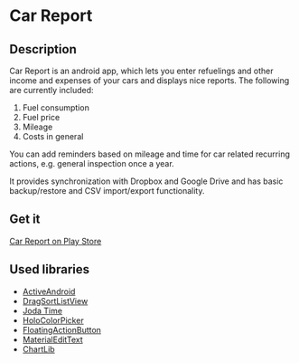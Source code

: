 # Car Report

## Description

Car Report is an android app, which lets you enter refuelings and other income and expenses of your
cars and displays nice reports. The following are currently included:

1. Fuel consumption
1. Fuel price
1. Mileage
1. Costs in general

You can add reminders based on mileage and time for car related recurring actions, e.g. general
inspection once a year.

It provides synchronization with Dropbox and Google Drive and has basic backup/restore and CSV
import/export functionality.

## Get it

[Car Report on Play Store](https://play.google.com/store/apps/details?id=me.kuehle.carreport)

## Used libraries

* [ActiveAndroid](https://github.com/pardom/ActiveAndroid)
* [DragSortListView](https://github.com/bauerca/drag-sort-listview)
* [Joda Time](http://joda-time.sourceforge.net)
* [HoloColorPicker](https://github.com/LarsWerkman/HoloColorPicker)
* [FloatingActionButton](https://github.com/makovkastar/FloatingActionButton)
* [MaterialEditText](https://github.com/rengwuxian/MaterialEditText)
* [ChartLib](https://bitbucket.org/frigus02/chartlib)
